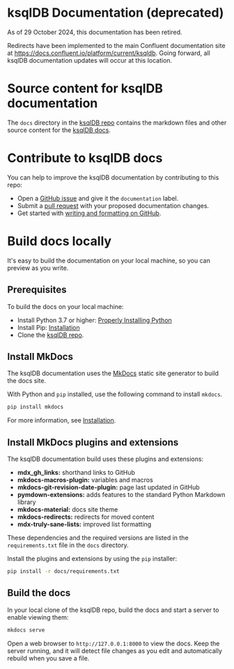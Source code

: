 # ksqlDB Documentation (deprecated)

As of 29 October 2024, this documentation has been retired.

Redirects have been implemented to the main Confluent documentation site at https://docs.confluent.io/platform/current/ksqldb. Going forward, all ksqlDB documentation updates will occur at this location.

Source content for ksqlDB documentation
=======================================

The `docs` directory in the [ksqlDB repo](https://github.com/confluentinc/ksql)
contains the markdown files and other source content for the
[ksqlDB docs](https://docs.ksqldb.io).

Contribute to ksqlDB docs
=========================

You can help to improve the ksqlDB documentation by contributing to this repo:

- Open a [GitHub issue](https://github.com/confluentinc/ksql/issues) and give it
  the `documentation` label.
- Submit a [pull request](https://github.com/confluentinc/ksql/pulls) with your
  proposed documentation changes.
- Get started with
  [writing and formatting on GitHub](https://help.github.com/en/github/writing-on-github/getting-started-with-writing-and-formatting-on-github).

Build docs locally
==================

It's easy to build the documentation on your local machine, so you can preview
as you write.

Prerequisites
-------------

To build the docs on your local machine: 

- Install Python 3.7 or higher: [Properly Installing Python](https://docs.python-guide.org/starting/installation/)
- Install Pip: [Installation](https://pip.pypa.io/en/stable/installing/)
- Clone the [ksqlDB repo](https://github.com/confluentinc/ksql).

Install MkDocs
--------------

The ksqlDB documentation uses the [MkDocs](https://www.mkdocs.org/) static
site generator to build the docs site.

With Python and `pip` installed, use the following command to install `mkdocs`.

```bash
pip install mkdocs
```

For more information, see [Installation](https://www.mkdocs.org/#installation).

Install MkDocs plugins and extensions
-------------------------------------

The ksqlDB documentation build uses these plugins and extensions:

- **mdx_gh_links:** shorthand links to GitHub
- **mkdocs-macros-plugin:** variables and macros  
- **mkdocs-git-revision-date-plugin:** page last updated in GitHub
- **pymdown-extensions:** adds features to the standard Python Markdown library
- **mkdocs-material:** docs site theme
- **mkdocs-redirects:** redirects for moved content
- **mdx-truly-sane-lists:** improved list formatting 

These dependencies and the required versions are listed in the `requirements.txt` 
file in the `docs` directory.

Install the plugins and extensions by using the `pip` installer:

```bash
pip install -r docs/requirements.txt
```

Build the docs
--------------

In your local clone of the ksqlDB repo, build the docs and start a server to enable viewing them:

```bash
mkdocs serve
```

Open a web browser to `http://127.0.0.1:8000` to view the docs. Keep the server
running, and it will detect file changes as you edit and automatically rebuild
when you save a file.